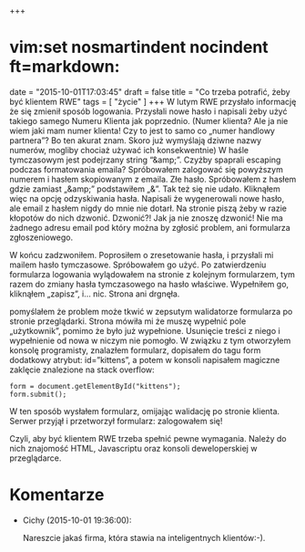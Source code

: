 +++
# vim:set nosmartindent nocindent ft=markdown:
date = "2015-10-01T17:03:45"
draft = false
title = "Co trzeba potrafić, żeby być klientem RWE"
tags = [ "życie" ]
+++
W lutym RWE przysłało informację że się zmienił sposób logowania. Przysłali
nowe hasło i napisali żeby użyć takiego samego Numeru Klienta jak poprzednio.
(Numer klienta? Ale ja nie wiem jaki mam numer klienta! Czy to jest to samo co
„numer handlowy partnera”? Bo ten akurat znam. Skoro już wymyślają dziwne
nazwy numerów, mogliby chociaż używać ich konsekwentnie) W haśle tymczasowym
jest podejrzany string “&amp;amp;”. Czyżby spaprali escaping podczas
formatowania emaila? Spróbowałem zalogować się powyższym numerem i hasłem
skopiowanym z emaila. Złe hasło. Spróbowałem z hasłem gdzie zamiast
„&amp;amp;” podstawiłem „&amp;”. Tak też się nie udało. Kliknąłem więc na
opcję odzyskiwania hasła. Napisali że wygenerowali nowe hasło, ale email z
hasłem nigdy do mnie nie dotarł. Na stronie piszą żeby w razie kłopotów do
nich dzwonić. Dzwonić?! Jak ja nie znoszę dzwonić! Nie ma żadnego adresu email
pod który można by zgłosić problem, ani formularza zgłoszeniowego.

W końcu zadzwoniłem. Poprosiłem o zresetowanie hasła, i przysłali mi mailem
hasło tymczasowe. Spróbowałem go użyć. Po zatwierdzeniu formularza logowania
wylądowałem na stronie z kolejnym formularzem, tym razem do zmiany hasła
tymczasowego na hasło właściwe. Wypełniłem go, kliknąłem „zapisz”, i… nic.
Strona ani drgnęła.

pomyślałem że problem może tkwić w zepsutym walidatorze formularza po stronie
przeglądarki. Strona mówiła mi że muszę wypełnić pole „użytkownik”, pomimo że
było już wypełnione. Usunięcie treści z niego i wypełnienie od nowa w niczym
nie pomogło. W związku z tym otworzyłem konsolę programisty, znalazłem
formularz, dopisałem do tagu form dodatkowy atrybut: id=”kittens”, a potem w
konsoli napisałem magiczne zaklęcie znalezione na stack overflow:

    
    
    form = document.getElementById("kittens");
    form.submit();
    

W ten sposób wysłałem formularz, omijając walidację po stronie klienta. Serwer
przyjął i przetworzył formularz: zalogowałem się!

Czyli, aby być klientem RWE trzeba spełnić pewne wymagania. Należy do nich
znajomość HTML, Javascriptu oraz konsoli deweloperskiej w przeglądarce.

# Komentarze

* Cichy (2015-10-01 19:36:00): <p>Nareszcie jakaś firma, która stawia na
  inteligentnych klientów:-).</p>
